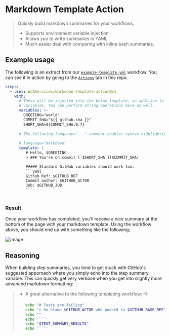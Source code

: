 # Markdown Template Action

> Quickly build markdown summaries for your workflows.
> - Supports environment variable injection
> - Allows you to write summaries in YAML
> - Much easier deal with comparing with inline bash summaries.

## Example usage
The following is an extract from our [`example-template.yml`](.github/workflows/example-template.yml) workflow.
You can see it in action by going to the 
[`Actions`](https://github.com/WcAServices/markdown-template-action/actions/workflows/example-template.yml)
tab in this repo.
````yaml
steps:
  - uses: WcAServices/markdown-template-action@v1
    with:
      # These will be injected into the below template, in addition to GitHub's standard
      # variables. You can perform string operations here as well.
      variables: >-
        GREETING="world"
        COMMIT_SHA="${{ github.sha }}"
        SHORT_SHA=${COMMIT_SHA:0:7}
        
      # The following language="..." comment enables syntax highlighting in JetBrains IDEs
      
      # language="markdown"
      template: |
         # Hello, $GREETING
         > ### You're on commit [`$SHORT_SHA`]($COMMIT_SHA)            

         ##### Standard GitHub variables should work too:
         ```yaml
         Github Ref: $GITHUB_REF
         Commit author: $GITHUB_ACTOR
         Job: $GITHUB_JOB
         ```
      
````

### Result
Once your workflow has completed, you'll receive a nice summary at the bottom of the page with your markdown template. Using the workflow above, you should end up with something like the following;

![image](https://user-images.githubusercontent.com/4034561/215387958-5987b628-08c5-4a0d-affc-3da0112de6c7.png)



## Reasoning
When building step summaries, you tend to get stuck with GitHub's suggested apporoach where you simply echo into the step summary variable.
This can quickly get very verbose when you get into slightly more advanced markdown formatting:

> - A great alternative to the following templating workflow; 👎
> 
>    ````bash
>    echo "# Tests are failing"                                         >> $GITHUB_STEP_SUMMARY
>    echo "> Go blame $GITHUB_ACTOR who pushed to $GITHUB_BASE_REF"     >> $GITHUB_STEP_SUMMARY
>    echo ""                                                            >> $GITHUB_STEP_SUMMARY
>    echo '```'                                                         >> $GITHUB_STEP_SUMMARY
>    echo "$TEST_SUMMARY_RESULTS"                                       >> $GITHUB_STEP_SUMMARY
>    echo '```'                                                         >> $GITHUB_STEP_SUMMARY
>    ````
